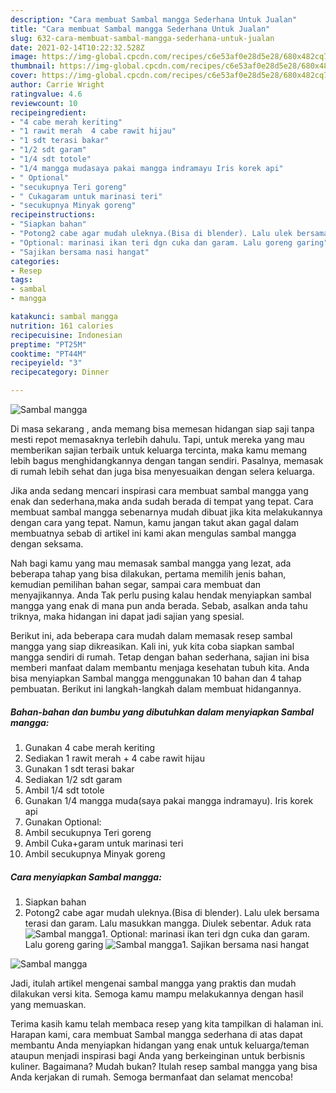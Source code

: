 ```yaml
---
description: "Cara membuat Sambal mangga Sederhana Untuk Jualan"
title: "Cara membuat Sambal mangga Sederhana Untuk Jualan"
slug: 632-cara-membuat-sambal-mangga-sederhana-untuk-jualan
date: 2021-02-14T10:22:32.528Z
image: https://img-global.cpcdn.com/recipes/c6e53af0e28d5e28/680x482cq70/sambal-mangga-foto-resep-utama.jpg
thumbnail: https://img-global.cpcdn.com/recipes/c6e53af0e28d5e28/680x482cq70/sambal-mangga-foto-resep-utama.jpg
cover: https://img-global.cpcdn.com/recipes/c6e53af0e28d5e28/680x482cq70/sambal-mangga-foto-resep-utama.jpg
author: Carrie Wright
ratingvalue: 4.6
reviewcount: 10
recipeingredient:
- "4 cabe merah keriting"
- "1 rawit merah  4 cabe rawit hijau"
- "1 sdt terasi bakar"
- "1/2 sdt garam"
- "1/4 sdt totole"
- "1/4 mangga mudasaya pakai mangga indramayu Iris korek api"
- " Optional"
- "secukupnya Teri goreng"
- " Cukagaram untuk marinasi teri"
- "secukupnya Minyak goreng"
recipeinstructions:
- "Siapkan bahan"
- "Potong2 cabe agar mudah uleknya.(Bisa di blender). Lalu ulek bersama terasi dan garam. Lalu masukkan mangga. Diulek sebentar. Aduk rata"
- "Optional: marinasi ikan teri dgn cuka dan garam. Lalu goreng garing"
- "Sajikan bersama nasi hangat"
categories:
- Resep
tags:
- sambal
- mangga

katakunci: sambal mangga 
nutrition: 161 calories
recipecuisine: Indonesian
preptime: "PT25M"
cooktime: "PT44M"
recipeyield: "3"
recipecategory: Dinner

---
```



![Sambal mangga](https://img-global.cpcdn.com/recipes/c6e53af0e28d5e28/680x482cq70/sambal-mangga-foto-resep-utama.jpg)

Di masa  sekarang , anda memang bisa memesan hidangan siap saji tanpa mesti repot memasaknya terlebih dahulu. Tapi, untuk mereka yang mau memberikan sajian terbaik untuk keluarga tercinta, maka kamu memang lebih bagus menghidangkannya dengan tangan sendiri. Pasalnya, memasak di rumah lebih sehat dan juga bisa menyesuaikan dengan selera keluarga.

Jika anda sedang mencari inspirasi cara membuat sambal mangga yang enak dan sederhana,maka anda sudah berada di tempat yang tepat. Cara membuat sambal mangga  sebenarnya mudah dibuat jika kita melakukannya dengan cara yang tepat. Namun, kamu jangan takut akan gagal dalam membuatnya 
sebab di artikel ini kami akan mengulas sambal mangga dengan seksama.  



Nah bagi kamu yang mau memasak sambal mangga yang lezat, ada beberapa tahap yang bisa dilakukan, pertama memilih jenis bahan, kemudian pemilihan bahan segar, sampai cara membuat dan menyajikannya. Anda Tak perlu pusing kalau hendak menyiapkan sambal mangga yang enak di mana pun anda berada. Sebab, asalkan anda  tahu triknya, maka hidangan ini dapat jadi sajian yang spesial.

Berikut ini, ada beberapa cara mudah dalam memasak resep sambal mangga yang siap dikreasikan. Kali ini, yuk kita coba siapkan sambal mangga sendiri di rumah. Tetap dengan bahan sederhana, sajian ini bisa memberi manfaat dalam membantu menjaga kesehatan tubuh kita. Anda bisa menyiapkan Sambal mangga menggunakan 10 bahan dan 4 tahap pembuatan. Berikut ini langkah-langkah dalam membuat hidangannya.

<!--inarticleads1-->

##### Bahan-bahan dan bumbu yang dibutuhkan dalam menyiapkan Sambal mangga:

1. Gunakan 4 cabe merah keriting
1. Sediakan 1 rawit merah + 4 cabe rawit hijau
1. Gunakan 1 sdt terasi bakar
1. Sediakan 1/2 sdt garam
1. Ambil 1/4 sdt totole
1. Gunakan 1/4 mangga muda(saya pakai mangga indramayu). Iris korek api
1. Gunakan  Optional:
1. Ambil secukupnya Teri goreng
1. Ambil  Cuka+garam untuk marinasi teri
1. Ambil secukupnya Minyak goreng




<!--inarticleads2-->

##### Cara menyiapkan Sambal mangga:

1. Siapkan bahan
1. Potong2 cabe agar mudah uleknya.(Bisa di blender). Lalu ulek bersama terasi dan garam. Lalu masukkan mangga. Diulek sebentar. Aduk rata
<img src="//assets-global.cpcdn.com/assets/icons/button_play-2c75c40dde080a61004c1f40b05d8f140eaff45d7e9e6481dc71c63d2e7c4909.png" alt="Sambal mangga">1. Optional: marinasi ikan teri dgn cuka dan garam. Lalu goreng garing
<img src="//assets-global.cpcdn.com/assets/icons/button_play-2c75c40dde080a61004c1f40b05d8f140eaff45d7e9e6481dc71c63d2e7c4909.png" alt="Sambal mangga">1. Sajikan bersama nasi hangat
<img src="//assets-global.cpcdn.com/assets/icons/button_play-2c75c40dde080a61004c1f40b05d8f140eaff45d7e9e6481dc71c63d2e7c4909.png" alt="Sambal mangga">



Jadi, itulah artikel mengenai  sambal mangga  yang praktis dan mudah dilakukan versi kita. Semoga kamu mampu melakukannya dengan hasil yang memuaskan. 

Terima kasih kamu telah membaca resep yang kita tampilkan di halaman ini. Harapan kami, cara membuat  Sambal mangga sederhana di atas dapat membantu Anda menyiapkan hidangan yang enak untuk keluarga/teman ataupun menjadi inspirasi bagi Anda yang berkeinginan untuk berbisnis kuliner. Bagaimana? Mudah bukan? Itulah resep sambal mangga yang bisa Anda kerjakan di rumah. Semoga bermanfaat dan selamat mencoba!

